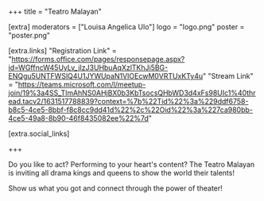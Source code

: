+++
title = "Teatro Malayan"

[extra]
moderators = ["Louisa Angelica Ulo"]
logo = "logo.png"
poster = "poster.png"

[extra.links]
"Registration Link" = "https://forms.office.com/pages/responsepage.aspx?id=WGffncW45UyLv_jIzJ3UHbuAqXzlTKhJi5BG-ENQgu5UNTFWSlQ4U1JYWUpaN1VIOEcwM0VRTUxKTy4u"
"Stream Link" = "https://teams.microsoft.com/l/meetup-join/19%3a4SS_TlmAhNS0AHjBX0b3KbTsocsQHbWD3d4xFs98UIc1%40thread.tacv2/1631517788839?context=%7b%22Tid%22%3a%229ddf6758-b8c5-4ce5-8bbf-f8c8cc9dd41d%22%2c%22Oid%22%3a%227ca980bb-4ce5-49a8-8b90-46f8435082ee%22%7d"

[extra.social_links]

+++

Do you like to act? Performing to your heart's content? The Teatro Malayan is inviting all drama kings and queens to show the world their talents!

Show us what you got and connect through the power of theater!